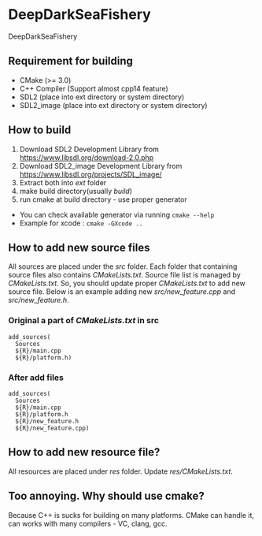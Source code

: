 # DeepDarkSeaFishery
DeepDarkSeaFishery

## Requirement for building

* CMake (>= 3.0)
* C++ Compiler (Support almost cpp14 feature)
* SDL2 (place into ext directory or system directory)
* SDL2_image (place into ext directory or system directory)

## How to build

1. Download SDL2 Development Library from https://www.libsdl.org/download-2.0.php
2. Download SDL2_image Development Library from https://www.libsdl.org/projects/SDL_image/
3. Extract both into *ext* folder
4. make build directory(usually *build*)
5. run cmake at build directory - use proper generator
  * You can check available generator via running `cmake --help`
  * Example for xcode : `cmake -GXcode ..`

## How to add new source files

All sources are placed under the *src* folder. Each folder that containing source files also contains *CMakeLists.txt*. Source file list is managed by *CMakeLists.txt*. So, you should update proper *CMakeLists.txt* to add new source file. Below is an example adding new *src/new_feature.cpp* and *src/new_feature.h*.

### Original a part of  *CMakeLists.txt* in src
```
add_sources(
  Sources
  ${R}/main.cpp
  ${R}/platform.h)
```

### After add files
```
add_sources(
  Sources
  ${R}/main.cpp
  ${R}/platform.h
  ${R}/new_feature.h
  ${R}/new_feature.cpp)
```

## How to add new resource file?

All resources are placed under *res* folder. Update *res/CMakeLists.txt*.

## Too annoying. Why should use cmake?

Because C++ is sucks for building on many platforms. CMake can handle it, can works with many compilers - VC, clang, gcc.
